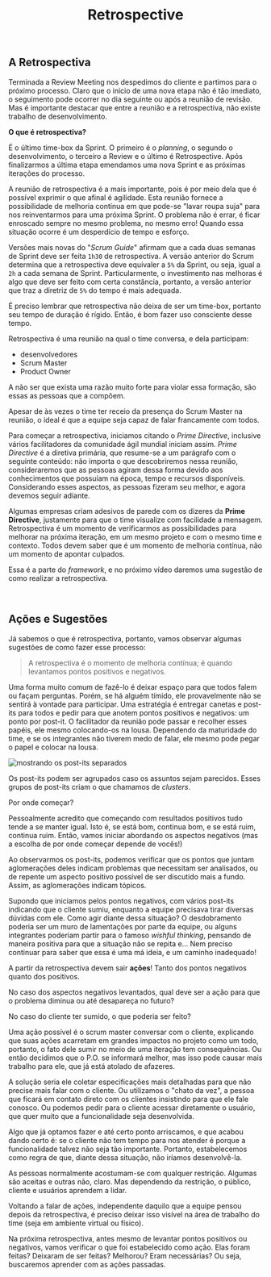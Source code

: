 <div align="center">

# Retrospective 

</div>

<br>

## A Retrospectiva

Terminada a Review Meeting nos despedimos do cliente e partimos para o próximo processo. Claro que o início de uma nova etapa não é tão imediato, o seguimento pode ocorrer no dia seguinte ou após a reunião de revisão. Mas é importante destacar que entre a reunião e a retrospectiva, não existe trabalho de desenvolvimento.

**O que é retrospectiva?**

É o último time-box da Sprint. O primeiro é o *planning*, o segundo o desenvolvimento, o terceiro a Review e o último é Retrospective. Após finalizarmos a última etapa emendamos uma nova Sprint e as próximas iterações do processo.

A reunião de retrospectiva é a mais importante, pois é por meio dela que é possível exprimir o que afinal é agilidade. Esta reunião fornece a possibilidade de melhoria contínua em que pode-se "lavar roupa suja" para nos reinventarmos para uma próxima Sprint. O problema não é errar, é ficar enroscado sempre no mesmo problema, no mesmo erro! Quando essa situação ocorre é um desperdício de tempo e esforço. 

Versões mais novas do "*Scrum Guide*" afirmam que a cada duas semanas de Sprint deve ser feita `1h30` de retrospectiva. A versão anterior do Scrum determina que a retrospectiva deve equivaler a `5%` da Sprint, ou seja, igual a `2h` a cada semana de Sprint. Particularmente, o investimento nas melhoras é algo que deve ser feito com certa constância, portanto, a versão anterior que traz a diretriz de `5%` do tempo é mais adequada. 

É preciso lembrar que retrospectiva não deixa de ser um time-box, portanto seu tempo de duração é rígido. Então, é bom fazer uso consciente desse tempo.

Retrospectiva é uma reunião na qual o time conversa, e dela participam:

- desenvolvedores
- Scrum Master
- Product Owner

A não ser que exista uma razão muito forte para violar essa formação, são essas as pessoas que a compõem.

Apesar de às vezes o time ter receio da presença do Scrum Master na reunião, o ideal é que a equipe seja capaz de falar francamente com todos.

Para começar a retrospectiva, iniciamos citando o *Prime Directive*, inclusive vários facilitadores da comunidade ágil mundial iniciam assim. *Prime Directive* é a diretiva primária, que resume-se a um parágrafo com o seguinte conteúdo: não importa o que descobriremos nessa reunião, consideraremos que as pessoas agiram dessa forma devido aos conhecimentos que possuíam na época, tempo e recursos disponíveis. Considerando esses aspectos, as pessoas fizeram seu melhor, e agora devemos seguir adiante.

Algumas empresas criam adesivos de parede com os dizeres da **Prime Directive**, justamente para que o time visualize com facilidade a mensagem. Retrospectiva é um momento de verificarmos as possibilidades para melhorar na próxima iteração, em um mesmo projeto e com o mesmo time e contexto. Todos devem saber que é um momento de melhoria contínua, não um momento de apontar culpados. 

Essa é a parte do *framework*, e no próximo vídeo daremos uma sugestão de como realizar a retrospectiva.

<br>

## Ações e Sugestões

Já sabemos o que é retrospectiva, portanto, vamos observar algumas sugestões de como fazer esse processo: 

> A retrospectiva é o momento de melhoria contínua; é quando levantamos pontos positivos e negativos. 

Uma forma muito comum de fazê-lo é deixar espaço para que todos falem ou façam perguntas. Porém, se há alguém tímido, ele provavelmente não se sentirá à vontade para participar. Uma estratégia é entregar canetas e post-its para todos e pedir para que anotem pontos positivos e negativos: um ponto por post-it. O facilitador da reunião pode passar e recolher esses papéis, ele mesmo colocando-os na lousa. Dependendo da maturidade do time, e se os integrantes não tiverem medo de falar, ele mesmo pode pegar o papel e colocar na lousa.

![mostrando os post-its separados](https://s3.amazonaws.com/caelum-online-public/scrum+ceci/2_1.png)

Os post-its podem ser agrupados caso os assuntos sejam parecidos. Esses grupos de post-its criam o que chamamos de *clusters*.

Por onde começar?

Pessoalmente acredito que começando com resultados positivos tudo tende a se manter igual. Isto é, se está bom, continua bom, e se está ruim, continua ruim. Então, vamos iniciar abordando os aspectos negativos (mas a escolha de por onde começar depende de vocês!)

Ao observarmos os post-its, podemos verificar que os pontos que juntam aglomerações deles indicam problemas que necessitam ser analisados, ou de repente um aspecto positivo possível de ser discutido mais a fundo. Assim, as aglomerações indicam tópicos.

Supondo que iniciamos pelos pontos negativos, com vários post-its indicando que o cliente sumiu, enquanto a equipe precisava tirar diversas dúvidas com ele. Como agir diante dessa situação? O desdobramento poderia ser um muro de lamentações por parte da equipe, ou alguns integrantes poderiam partir para o famoso *wishful thinking*, pensando de maneira positiva para que a situação não se repita e... Nem preciso continuar para saber que essa é uma má ideia, e um caminho inadequado!

A partir da retrospectiva devem sair **ações**! Tanto dos pontos negativos quanto dos positivos. 

No caso dos aspectos negativos levantados, qual deve ser a ação para que o problema diminua ou até desapareça no futuro?

No caso do cliente ter sumido, o que poderia ser feito? 

Uma ação possível é o scrum master conversar com o cliente, explicando que suas ações acarretam em grandes impactos no projeto como um todo, portanto, o fato dele sumir no meio de uma iteração tem consequências. Ou então decidimos que o P.O. se informará melhor, mas isso pode causar mais trabalho para ele, que já está atolado de afazeres.

A solução seria ele coletar especificações mais detalhadas para que não precise mais falar com o cliente. Ou utilizamos o "chato da vez", a pessoa que ficará em contato direto com os clientes insistindo para que ele fale conosco. Ou podemos pedir para o cliente acessar diretamente o usuário, que quer muito que a funcionalidade seja desenvolvida. 

Algo que já optamos fazer e até certo ponto arriscamos, e que acabou dando certo é: se o cliente não tem tempo para nos atender é porque a funcionalidade talvez não seja tão importante. Portanto, estabelecemos como regra de que, diante dessa situação, não iríamos desenvolvê-la. 

As pessoas normalmente acostumam-se com qualquer restrição. Algumas são aceitas e outras não, claro. Mas dependendo da restrição, o público, cliente e usuários aprendem a lidar.

Voltando a falar de ações, independente daquilo que a equipe pensou depois da retrospectiva, é preciso deixar isso visível na área de trabalho do time (seja em ambiente virtual ou físico). 

Na próxima retrospectiva, antes mesmo de levantar pontos positivos ou negativos, vamos verificar o que foi estabelecido como ação. Elas foram feitas? Deixaram de ser feitas? Melhorou? Eram necessárias? Ou seja, buscaremos aprender com as ações passadas.